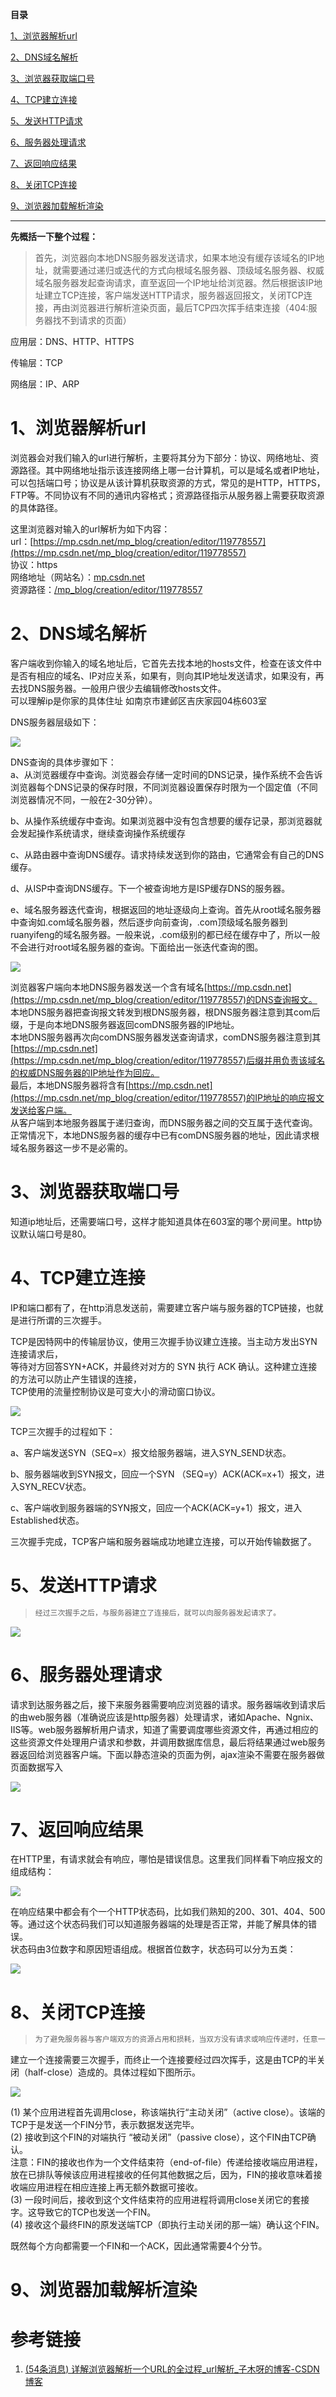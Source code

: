 **目录**

[1、浏览器解析url](#t0)

[2、DNS域名解析](#t1)

[3、浏览器获取端口号](#t2)

[4、TCP建立连接](#t3)

[5、发送HTTP请求](#t4)

[6、服务器处理请求](#t5)

[7、返回响应结果](#t6)

[8、关闭TCP连接](#t7)

[9、浏览器加载解析渲染](#t8)

---

**先概括一下整个过程：**

> 首先，浏览器向本地DNS服务器发送请求，如果本地没有缓存该域名的IP地址，就需要通过递归或迭代的方式向根域名服务器、顶级域名服务器、权威域名服务器发起查询请求，直至返回一个IP地址给浏览器。然后根据该IP地址建立TCP连接，客户端发送HTTP请求，服务器返回报文，关闭TCP连接，再由浏览器进行解析渲染页面，最后TCP四次挥手结束连接（404:服务器找不到请求的页面）

应用层：DNS、HTTP、HTTPS

传输层：TCP

网络层：IP、ARP

# 1、浏览器解析url

浏览器会对我们输入的url进行解析，主要将其分为下部分：协议、网络地址、资源路径。其中网络地址指示该连接网络上哪一台计算机，可以是域名或者IP地址，可以包括端口号；协议是从该计算机获取资源的方式，常见的是HTTP，HTTPS，FTP等。不同协议有不同的通讯内容格式；资源路径指示从服务器上需要获取资源的具体路径。

这里浏览器对输入的url解析为如下内容：  
url：[https://mp.csdn.net/mp_blog/creation/editor/119778557](https://mp.csdn.net/mp_blog/creation/editor/119778557)  
协议：https  
网络地址（网站名）：[mp.csdn.net](https://mp.csdn.net/mp_blog/creation/editor/119778557)  
资源路径：[/mp_blog/creation/editor/119778557](https://mp.csdn.net/mp_blog/creation/editor/119778557)

# 2、DNS域名解析

客户端收到你输入的域名地址后，它首先去找本地的hosts文件，检查在该文件中是否有相应的域名、IP对应关系，如果有，则向其IP地址发送请求，如果没有，再去找DNS服务器。一般用户很少去编辑修改hosts文件。  
可以理解ip是你家的具体住址 如南京市建邺区吉庆家园04栋603室

DNS服务器层级如下：

![](https://img-blog.csdnimg.cn/img_convert/bde292ffcf8f2caf87c1a558169a68e4.png)

DNS查询的具体步骤如下：  
a、从浏览器缓存中查询。浏览器会存储一定时间的DNS记录，操作系统不会告诉浏览器每个DNS记录的保存时限，不同浏览器设置保存时限为一个固定值（不同浏览器情况不同，一般在2-30分钟）。

b、从操作系统缓存中查询。如果浏览器中没有包含想要的缓存记录，那浏览器就会发起操作系统请求，继续查询操作系统缓存

c、从路由器中查询DNS缓存。请求持续发送到你的路由，它通常会有自己的DNS缓存。

d、从ISP中查询DNS缓存。下一个被查询地方是ISP缓存DNS的服务器。

e、域名服务器迭代查询，根据返回的地址逐级向上查询。首先从root域名服务器中查询如.com域名服务器，然后逐步向前查询，.com顶级域名服务器到ruanyifeng的域名服务器。一般来说，.com级别的都已经在缓存中了，所以一般不会进行对root域名服务器的查询。下面给出一张迭代查询的图。

![](https://img-blog.csdnimg.cn/img_convert/8611640a74d0ee19f740205633c8ee34.png)

浏览器客户端向本地DNS服务器发送一个含有域名[https://mp.csdn.net](https://mp.csdn.net/mp_blog/creation/editor/119778557)的DNS查询报文。  
本地DNS服务器把查询报文转发到根DNS服务器，根DNS服务器注意到其com后缀，于是向本地DNS服务器返回comDNS服务器的IP地址。  
本地DNS服务器再次向comDNS服务器发送查询请求，comDNS服务器注意到其[https://mp.csdn.net](https://mp.csdn.net/mp_blog/creation/editor/119778557)后缀并用负责该域名的权威DNS服务器的IP地址作为回应。  
最后，本地DNS服务器将含有[https://mp.csdn.net](https://mp.csdn.net/mp_blog/creation/editor/119778557)的IP地址的响应报文发送给客户端。  
从客户端到本地服务器属于递归查询，而DNS服务器之间的交互属于迭代查询。  
正常情况下，本地DNS服务器的缓存中已有comDNS服务器的地址，因此请求根域名服务器这一步不是必需的。

# 3、浏览器获取端口号

知道ip地址后，还需要端口号，这样才能知道具体在603室的哪个房间里。http协议默认端口号是80。

# 4、TCP建立连接

IP和端口都有了，在http消息发送前，需要建立客户端与服务器的TCP链接，也就是进行所谓的三次握手。

TCP是因特网中的传输层协议，使用三次握手协议建立连接。当主动方发出SYN连接请求后，  
等待对方回答SYN+ACK，并最终对对方的 SYN 执行 ACK 确认。这种建立连接的方法可以防止产生错误的连接，  
TCP使用的流量控制协议是可变大小的滑动窗口协议。

![](https://img-blog.csdnimg.cn/img_convert/dc42ffe845716d27d7ec545d96910f19.png)

TCP三次握手的过程如下：

a、客户端发送SYN（SEQ=x）报文给服务器端，进入SYN_SEND状态。

b、服务器端收到SYN报文，回应一个SYN （SEQ=y）ACK(ACK=x+1）报文，进入SYN_RECV状态。

c、客户端收到服务器端的SYN报文，回应一个ACK(ACK=y+1）报文，进入Established状态。

三次握手完成，TCP客户端和服务器端成功地建立连接，可以开始传输数据了。

# 5、发送HTTP请求

> ```cpp
> 经过三次握手之后，与服务器建立了连接后，就可以向服务器发起请求了。
> ```

![](https://img-blog.csdnimg.cn/img_convert/1d2c7a58285d3371e5601bd131315ec8.png)

# 6、服务器处理请求

请求到达服务器之后，接下来服务器需要响应浏览器的请求。服务器端收到请求后的由web服务器（准确说应该是http服务器）处理请求，诸如Apache、Ngnix、IIS等。web服务器解析用户请求，知道了需要调度哪些资源文件，再通过相应的这些资源文件处理用户请求和参数，并调用数据库信息，最后将结果通过web服务器返回给浏览器客户端。下面以静态渲染的页面为例，ajax渲染不需要在服务器做页面数据写入

![](https://img-blog.csdnimg.cn/img_convert/4034a85b6fa57076ff4e7af3678c9b27.png)

# 7、返回响应结果

在HTTP里，有请求就会有响应，哪怕是错误信息。这里我们同样看下响应报文的组成结构：

![](https://img-blog.csdnimg.cn/img_convert/17531bd111459b9c0bab4f099225af97.png)

在响应结果中都会有个一个HTTP状态码，比如我们熟知的200、301、404、500等。通过这个状态码我们可以知道服务器端的处理是否正常，并能了解具体的错误。  
状态码由3位数字和原因短语组成。根据首位数字，状态码可以分为五类：

![](https://img-blog.csdnimg.cn/img_convert/1c5bdf35647eaeb76b285276fc2dca73.png)

# 8、关闭TCP连接

> ```cpp
> 为了避免服务器与客户端双方的资源占用和损耗，当双方没有请求或响应传递时，任意一方都可以发起关闭请求。
> ```

建立一个连接需要三次握手，而终止一个连接要经过四次挥手，这是由TCP的半关闭（half-close）造成的。具体过程如下图所示。

![](https://img-blog.csdnimg.cn/img_convert/d7ad55fa65111a2ba3c37e34f17d18bb.png)

(1) 某个应用进程首先调用close，称该端执行“主动关闭”（active close）。该端的TCP于是发送一个FIN分节，表示数据发送完毕。  
(2) 接收到这个FIN的对端执行 “被动关闭”（passive close），这个FIN由TCP确认。  
注意：FIN的接收也作为一个文件结束符（end-of-file）传递给接收端应用进程，放在已排队等候该应用进程接收的任何其他数据之后，因为，FIN的接收意味着接收端应用进程在相应连接上再无额外数据可接收。  
(3) 一段时间后，接收到这个文件结束符的应用进程将调用close关闭它的套接字。这导致它的TCP也发送一个FIN。  
(4) 接收这个最终FIN的原发送端TCP（即执行主动关闭的那一端）确认这个FIN。

既然每个方向都需要一个FIN和一个ACK，因此通常需要4个分节。

# 9、浏览器加载解析渲染
# 参考链接
1. [(54条消息) 详解浏览器解析一个URL的全过程_url解析_子木呀的博客-CSDN博客](https://blog.csdn.net/qq_41687938/article/details/119778557)